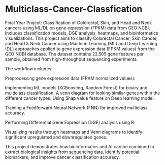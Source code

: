 # Multiclass-Cancer-Classfication
Final Year Project: Classification of Colorectal, Skin, and Head and Neck cancers using ML/DL on gene expression (FPKM) data from GEO NCBI. Includes classification models, DGE analysis, heatmaps, and bioinformatics visualizations.
This project aims to classify Colorectal Cancer, Skin Cancer, and Head & Neck Cancer using Machine Learning (ML) and Deep Learning (DL) approaches applied to gene expression data (FPKM values) from the GEO NCBI database. The dataset contains 23,505 gene features per sample, obtained from high-throughput sequencing experiments.

The workflow includes:

Preprocessing gene expression data (FPKM normalized values).

Implementing ML models (XGBoosting, Random Forest) for binary and multiclass classification. A venn diagram for looking similar genes within the different cancer types. Using Shap value feature on Deep learning model.

Training a Feedforward Neural Network (FNN) for improved multiclass accuracy.

Performing Differential Gene Expression (DGE) analysis using R.

Visualizing results through heatmaps and Venn diagrams to identify significant upregulated and downregulated genes.

This project demonstrates how bioinformatics and AI can be combined to extract biological insights from sequencing data, identify potential biomarkers, and improve cancer classification accuracy.
